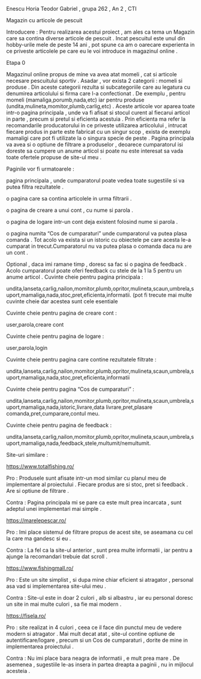 Enescu Horia Teodor Gabriel , grupa 262 , An 2 , CTI

Magazin cu articole de pescuit

Introducere : 
Pentru realizarea acestui proiect , am ales ca tema un Magazin care sa contina diverse articole de pescuit . Incat pescuitul este unul din hobby-urile mele de peste 14 ani , pot spune ca am o oarecare experienta in ce priveste articolele pe care eu le voi introduce in magazinul online . 

Etapa 0 

Magazinul online propus de mine va avea atat momeli , cat si articole necesare pescuitului sportiv . Asadar , vor exista 2 categorii : momeli si produse . Din aceste categorii rezulta si subcategoriile care au legatura cu denumirea articolului si firma care l-a confectionat . De exemplu , pentru momeli (mamaliga,porumb,nada,etc) iar pentru produse (undita,mulineta,momitor,plumb,carlig,etc) . Aceste articole vor aparea toate intr-o pagina principala , unde va fi afisat si stocul curent al fiecarui articol in parte , precum si pretul si eficienta acestuia . Prin eficienta ma refer la recomandarile producatorului in ce priveste utilizarea articolului , intrucat fiecare produs in parte este fabricat cu un singur scop , exista de exemplu mamaligi care pot fi utilizate la o singura specie de peste . Pagina principala va avea si o optiune de filtrare a produselor , deoarece cumparatorul isi doreste sa cumpere un anume articol si poate nu este interesat sa vada toate ofertele propuse de site-ul meu . 

Paginile vor fi urmatoarele : 

pagina principala , unde cumparatorul poate vedea toate sugestiile si va putea filtra rezultatele .

o pagina care sa contina articolele in urma filtrarii .

o pagina de creare a unui cont , cu nume si parola . 

o pagina de logare intr-un cont deja existent folosind nume si parola .

o pagina numita “Cos de cumparaturi” unde cumparatorul va putea plasa comanda . Tot acolo va exista si un istoric cu obiectele pe care acesta le-a cumparat in trecut.Cumparatorul nu va putea plasa o comanda daca nu are un cont . 

Optional , daca imi ramane timp , doresc sa fac si o pagina de feedback . Acolo cumparatorul poate oferi feedback cu stele de la 1 la 5 pentru un anume articol .
Cuvinte cheie pentru pagina principala : 

undita,lanseta,carlig,nailon,momitor,plumb,opritor,mulineta,scaun,umbrela,suport,mamaliga,nada,stoc,pret,eficienta,informatii. (pot fi trecute mai multe cuvinte cheie dar acestea sunt cele esentiale

Cuvinte cheie pentru pagina de creare cont : 

user,parola,creare cont

Cuvinte cheie pentru pagina de logare : 

user,parola,login

Cuvinte cheie pentru pagina care contine rezultatele filtrate : 

undita,lanseta,carlig,nailon,momitor,plumb,opritor,mulineta,scaun,umbrela,suport,mamaliga,nada,stoc,pret,eficienta,informatii 

Cuvinte cheie pentru pagina “Cos de cumparaturi” : 

undita,lanseta,carlig,nailon,momitor,plumb,opritor,mulineta,scaun,umbrela,suport,mamaliga,nada,istoric,livrare,data livrare,pret,plasare comanda,pret,cumparare,contul meu.

Cuvinte cheie pentru pagina de feedback : 

undita,lanseta,carlig,nailon,momitor,plumb,opritor,mulineta,scaun,umbrela,suport,mamaliga,nada,feedback,stele,multumit/nemultumit.

 Site-uri similare : 
 
https://www.totalfishing.ro/

Pro : Produsele sunt afisate intr-un mod similar cu planul meu de implementare al proiectului . Fiecare produs are si stoc, pret si feedback . Are si optiune de filtrare . 

Contra : Pagina principala mi se pare ca este mult prea incarcata , sunt adeptul unei implementari mai simple .

https://marelepescar.ro/

Pro : Imi place sistemul de filtrare propus de acest site, se aseamana cu cel la care ma gandesc si eu . 

Contra : La fel ca la site-ul anterior , sunt prea multe informatii , iar pentru a ajunge la recomandari trebuie dat scroll .

https://www.fishingmall.ro/

Pro : Este un site simplist , si dupa mine chiar eficient si atragator , personal asa vad si implementarea site-ului meu . 

Contra : Site-ul este in doar 2 culori , alb si albastru , iar eu personal doresc un site in mai multe culori , sa fie mai modern . 

https://fisela.ro/

Pro : site realizat in 4 culori , ceea ce il face din punctul meu de vedere modern si atragator . Mai mult decat atat , site-ul contine optiune de autentificare/logare , precum si un Cos de cumparaturi , dorite de mine in implementarea proiectului . 

Contra : Nu imi place bara neagra de informatii , e mult prea mare . De asemenea , sugestiile le-as insera in partea dreapta a paginii , nu in mijlocul acesteia .
